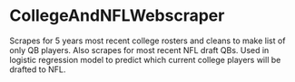 # CollegeAndNFLWebscraper
Scrapes for 5 years most recent college rosters and cleans to make list of only QB players. Also scrapes for most recent NFL draft QBs. Used in logistic regression model to predict which current college players will be drafted to NFL.
